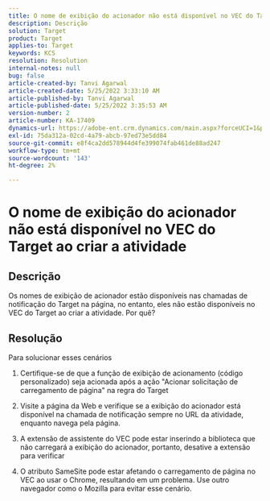 ```yaml
---
title: O nome de exibição do acionador não está disponível no VEC do Target ao criar a atividade
description: Descrição
solution: Target
product: Target
applies-to: Target
keywords: KCS
resolution: Resolution
internal-notes: null
bug: false
article-created-by: Tanvi Agarwal
article-created-date: 5/25/2022 3:33:10 AM
article-published-by: Tanvi Agarwal
article-published-date: 5/25/2022 3:35:53 AM
version-number: 2
article-number: KA-17409
dynamics-url: https://adobe-ent.crm.dynamics.com/main.aspx?forceUCI=1&pagetype=entityrecord&etn=knowledgearticle&id=d992f462-dbdb-ec11-a7b6-0022480b05aa
exl-id: 75da312a-02cd-4a79-abcb-97ed73e5dd84
source-git-commit: e8f4ca2dd578944d4fe399074fab461de88ad247
workflow-type: tm+mt
source-wordcount: '143'
ht-degree: 2%

---
```


# O nome de exibição do acionador não está disponível no VEC do Target ao criar a atividade

## Descrição


Os nomes de exibição de acionador estão disponíveis nas chamadas de notificação do Target na página, no entanto, eles não estão disponíveis no VEC do Target ao criar a atividade. Por quê?


## Resolução


Para solucionar esses cenários

1. Certifique-se de que a função de exibição de acionamento (código personalizado) seja acionada após a ação &quot;Acionar solicitação de carregamento de página&quot; na regra do Target

2. Visite a página da Web e verifique se a exibição do acionador está disponível na chamada de notificação sempre no URL da atividade, enquanto navega pela página.

3. A extensão de assistente do VEC pode estar inserindo a biblioteca que não carregará a exibição do acionador, portanto, desative a extensão para verificar

4. O atributo SameSite pode estar afetando o carregamento de página no VEC ao usar o Chrome, resultando em um problema. Use outro navegador como o Mozilla para evitar esse cenário.
